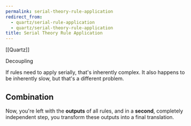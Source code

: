 ```yaml
---
permalink: serial-theory-rule-application
redirect_from:
  - quartz/serial-rule-application
  - quartz/serial-theory-rule-application
title: Serial Theory Rule Application
---
```

[[Quartz]]

Decoupling 

If rules need to apply serially, that's inherently complex. It also happens to be inherently slow, but that's a different problem.

## Combination

Now, you're left with the **outputs** of all rules, and in a **second**, completely independent step, you transform these outputs into a final translation.

